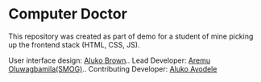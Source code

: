 # Computer Doctor

This repository was created as part of demo for a student of mine picking up the frontend stack (HTML, CSS, JS).

User interface design: [Aluko Brown](https://twitter.com/AlukoBrown).. 
Lead Developer: [Aremu Oluwagbamila(SMOG)](https://instagram.com/aremu_smog/)..
Contributing Developer: [Aluko Ayodele](https://github.com/alukoayodele)
